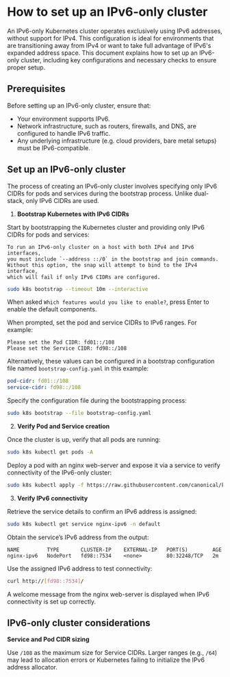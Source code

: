 # How to set up an IPv6-only cluster

An IPv6-only Kubernetes cluster operates exclusively using IPv6 addresses,
without support for IPv4. This configuration is ideal for environments that
are transitioning away from IPv4 or want to take full advantage of IPv6's
expanded address space. This document explains how to set up
an IPv6-only cluster, including key configurations and necessary checks
to ensure proper setup.

## Prerequisites

Before setting up an IPv6-only cluster, ensure that:

- Your environment supports IPv6.
- Network infrastructure, such as routers, firewalls, and DNS, are configured
to handle IPv6 traffic.
- Any underlying infrastructure (e.g. cloud providers, bare metal setups)
must be IPv6-compatible.

## Set up an IPv6-only cluster

The process of creating an IPv6-only cluster involves specifying only IPv6
CIDRs for pods and services during the bootstrap process. Unlike dual-stack,
only IPv6 CIDRs are used.

1. **Bootstrap Kubernetes with IPv6 CIDRs**

Start by bootstrapping the Kubernetes cluster and providing only IPv6
CIDRs for pods and services:

```{important}
To run an IPv6-only cluster on a host with both IPv4 and IPv6 interfaces,
you must include `--address ::/0` in the bootstrap and join commands.
Without this option, the snap will attempt to bind to the IPv4 interface,
which will fail if only IPv6 CIDRs are configured.
```

```bash
sudo k8s bootstrap --timeout 10m --interactive
```

When asked `Which features would you like to enable?`, press Enter to enable
the default components.

When prompted, set the pod and service CIDRs to IPv6 ranges. For example:

```
Please set the Pod CIDR: fd01::/108
Please set the Service CIDR: fd98::/108
```

Alternatively, these values can be configured in a bootstrap configuration file
named `bootstrap-config.yaml` in this example:

```yaml
pod-cidr: fd01::/108
service-cidr: fd98::/108
```

Specify the configuration file during the bootstrapping process:

```bash
sudo k8s bootstrap --file bootstrap-config.yaml
```

2. **Verify Pod and Service creation**

Once the cluster is up, verify that all pods are running:

```sh
sudo k8s kubectl get pods -A
```

Deploy a pod with an nginx web-server and expose it via a service to verify
connectivity of the IPv6-only cluster:

```sh
sudo k8s kubectl apply -f https://raw.githubusercontent.com/canonical/k8s-snap/main/docs/canonicalk8s/assets/how-to-ipv6-only-manifest.yaml
```

3. **Verify IPv6 connectivity**

Retrieve the service details to confirm an IPv6 address is assigned:

```sh
sudo k8s kubectl get service nginx-ipv6 -n default
```

Obtain the service’s IPv6 address from the output:

```
NAME         TYPE       CLUSTER-IP    EXTERNAL-IP   PORT(S)        AGE
nginx-ipv6   NodePort   fd98::7534    <none>        80:32248/TCP   2m
```

Use the assigned IPv6 address to test connectivity:

```bash
curl http://[fd98::7534]/
```

A welcome message from the nginx web-server is displayed when IPv6
connectivity is set up correctly.

## IPv6-only cluster considerations

**Service and Pod CIDR sizing**

Use `/108` as the maximum size for Service CIDRs. Larger ranges (e.g., `/64`)
may lead to allocation errors or Kubernetes failing to initialize the IPv6
address allocator.
